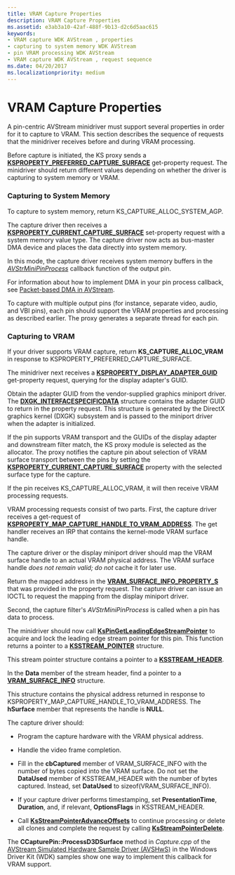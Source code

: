 ```yaml
---
title: VRAM Capture Properties
description: VRAM Capture Properties
ms.assetid: e3ab3a10-42af-488f-9b13-d2c6d5aac615
keywords:
- VRAM capture WDK AVStream , properties
- capturing to system memory WDK AVStream
- pin VRAM processing WDK AVStream
- VRAM capture WDK AVStream , request sequence
ms.date: 04/20/2017
ms.localizationpriority: medium
---
```


# VRAM Capture Properties


A pin-centric AVStream minidriver must support several properties in order for it to capture to VRAM. This section describes the sequence of requests that the minidriver receives before and during VRAM processing.

Before capture is initiated, the KS proxy sends a [**KSPROPERTY\_PREFERRED\_CAPTURE\_SURFACE**](https://msdn.microsoft.com/library/windows/hardware/ff565209) get-property request. The minidriver should return different values depending on whether the driver is capturing to system memory or VRAM.

### Capturing to System Memory

To capture to system memory, return KS\_CAPTURE\_ALLOC\_SYSTEM\_AGP.

The capture driver then receives a [**KSPROPERTY\_CURRENT\_CAPTURE\_SURFACE**](https://msdn.microsoft.com/library/windows/hardware/ff565130) set-property request with a system memory value type. The capture driver now acts as bus-master DMA device and places the data directly into system memory.

In this mode, the capture driver receives system memory buffers in the [*AVStrMiniPinProcess*](https://msdn.microsoft.com/library/windows/hardware/ff556351) callback function of the output pin.

For information about how to implement DMA in your pin process callback, see [Packet-based DMA in AVStream](packet-based-dma-in-avstream.md).

To capture with multiple output pins (for instance, separate video, audio, and VBI pins), each pin should support the VRAM properties and processing as described earlier. The proxy generates a separate thread for each pin.

### Capturing to VRAM

If your driver supports VRAM capture, return **KS\_CAPTURE\_ALLOC\_VRAM** in response to KSPROPERTY\_PREFERRED\_CAPTURE\_SURFACE.

The minidriver next receives a [**KSPROPERTY\_DISPLAY\_ADAPTER\_GUID**](https://msdn.microsoft.com/library/windows/hardware/ff565134) get-property request, querying for the display adapter's GUID.

Obtain the adapter GUID from the vendor-supplied graphics miniport driver. The [**DXGK\_INTERFACESPECIFICDATA**](https://msdn.microsoft.com/library/windows/hardware/ff561134) structure contains the adapter GUID to return in the property request. This structure is generated by the DirectX graphics kernel (DXGK) subsystem and is passed to the miniport driver when the adapter is initialized.

If the pin supports VRAM transport and the GUIDs of the display adapter and downstream filter match, the KS proxy module is selected as the allocator. The proxy notifies the capture pin about selection of VRAM surface transport between the pins by setting the [**KSPROPERTY\_CURRENT\_CAPTURE\_SURFACE**](https://msdn.microsoft.com/library/windows/hardware/ff565130) property with the selected surface type for the capture.

If the pin receives KS\_CAPTURE\_ALLOC\_VRAM, it will then receive VRAM processing requests.

VRAM processing requests consist of two parts. First, the capture driver receives a get-request of [**KSPROPERTY\_MAP\_CAPTURE\_HANDLE\_TO\_VRAM\_ADDRESS**](https://msdn.microsoft.com/library/windows/hardware/ff565177). The get handler receives an IRP that contains the kernel-mode VRAM surface handle.

The capture driver or the display miniport driver should map the VRAM surface handle to an actual VRAM physical address. The VRAM surface handle *does not remain valid; do not* cache it for later use.

Return the mapped address in the [**VRAM\_SURFACE\_INFO\_PROPERTY\_S**](https://msdn.microsoft.com/library/windows/hardware/ff568785) that was provided in the property request. The capture driver can issue an IOCTL to request the mapping from the display miniport driver.

Second, the capture filter's *AVStrMiniPinProcess* is called when a pin has data to process.

The minidriver should now call [**KsPinGetLeadingEdgeStreamPointer**](https://msdn.microsoft.com/library/windows/hardware/ff563513) to acquire and lock the leading edge stream pointer for this pin. This function returns a pointer to a [**KSSTREAM\_POINTER**](https://msdn.microsoft.com/library/windows/hardware/ff567139) structure.

This stream pointer structure contains a pointer to a [**KSSTREAM\_HEADER**](https://msdn.microsoft.com/library/windows/hardware/ff567138).

In the **Data** member of the stream header, find a pointer to a [**VRAM\_SURFACE\_INFO**](https://msdn.microsoft.com/library/windows/hardware/ff568783) structure.

This structure contains the physical address returned in response to KSPROPERTY\_MAP\_CAPTURE\_HANDLE\_TO\_VRAM\_ADDRESS. The **hSurface** member that represents the handle is **NULL**.

The capture driver should:

-   Program the capture hardware with the VRAM physical address.

-   Handle the video frame completion.

-   Fill in the **cbCaptured** member of VRAM\_SURFACE\_INFO with the number of bytes copied into the VRAM surface. Do not set the **DataUsed** member of KSSTREAM\_HEADER with the number of bytes captured. Instead, set **DataUsed** to sizeof(VRAM\_SURFACE\_INFO).

-   If your capture driver performs timestamping, set **PresentationTime**, **Duration**, and, if relevant, **OptionsFlags** in KSSTREAM\_HEADER.

-   Call [**KsStreamPointerAdvanceOffsets**](https://msdn.microsoft.com/library/windows/hardware/ff567126) to continue processing or delete all clones and complete the request by calling [**KsStreamPointerDelete**](https://msdn.microsoft.com/library/windows/hardware/ff567130).

The **CCapturePin::ProcessD3DSurface** method in *Capture.cpp* of the [AVStream Simulated Hardware Sample Driver (AVSHwS)](https://go.microsoft.com/fwlink/p/?linkid=256083) in the Windows Driver Kit (WDK) samples show one way to implement this callback for VRAM support.

 

 




